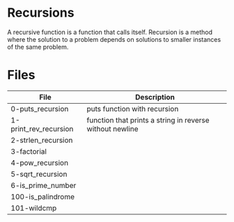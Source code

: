 # Recursions
A recursive function is a function that calls itself.
Recursion is a method where the solution to a problem depends on solutions to smaller instances of the same problem.

# Files 
|File|Description|
|-----------|--------------------------------------|
|0-puts_recursion|puts function with recursion|
|1-print_rev_recursion|function that prints a string in reverse without newline|
|2-strlen_recursion||
|3-factorial||
|4-pow_recursion||
|5-sqrt_recursion||
|6-is_prime_number||
|100-is_palindrome||
|101-wildcmp||
